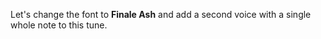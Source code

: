 Let's change the font to **Finale Ash** and add a second voice with a single whole note to this tune.
